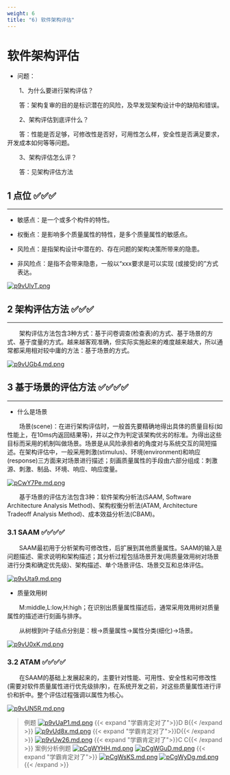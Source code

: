 ```yaml
---
weight: 6
title: "6) 软件架构评估"
---
```


# 软件架构评估

- 问题：

&emsp;&emsp;1、为什么要进行架构评估？

&emsp;&emsp;答：架构复审的目的是标识潜在的风险，及早发现架构设计中的缺陷和错误。

&emsp;&emsp;2、架构评估到底评什么？

&emsp;&emsp;答：性能是否足够，可修改性是否好，可用性怎么样，安全性是否满足要求，开发成本如何等等问题。

&emsp;&emsp;3、架构评估怎么评？

&emsp;&emsp;答：见架构评估方法

## 1 点位 ✅✅✅

---

- 敏感点：是一个或多个构件的特性。

- 权衡点：是影响多个质量属性的特性，是多个质量属性的敏感点。

- 风险点：是指架构设计中潜在的、存在问题的架构决策所带来的隐患。

- 非风险点：是指不会带来隐患，一般以“xxx要求是可以实现 (或接受)的”方式表达。

[![p9vUlvT.png](https://s1.ax1x.com/2023/05/31/p9vUlvT.png)](https://imgse.com/i/p9vUlvT)

## 2 架构评估方法 ✅✅✅

---

&emsp;&emsp;架构评估方法包含3种方式：基于问卷调查(检查表)的方式、基于场景的方式、基于度量的方式。越来越客观准确，但实际实施起来的难度越来越大，所以通常都采用相对较中庸的方法：基于场景的方式。

[![p9vUGb4.md.png](https://s1.ax1x.com/2023/05/31/p9vUGb4.md.png)](https://imgse.com/i/p9vUGb4)

## 3 基于场景的评估方法 ✅✅✅✅

---

- 什么是场景

&emsp;&emsp;场景(scene)：在进行架构评估时，一般首先要精确地得出具体的质量目标(如性能上，在10ms内返回结果等)，并以之作为判定该架构优劣的标准。为得出这些目标而采用的机制叫做场景。场景是从风险承担者的角度对与系统交互的简短描述。在架构评估中，一般采用刺激(stimulus)、环境(environment)和响应(response)三方面来对场景进行描述；刻画质量属性的手段由六部分组成：刺激源、刺激、制品、环境、响应、响应度量。

[![pCwY7Pe.md.png](https://s1.ax1x.com/2023/06/29/pCwY7Pe.md.png)](https://imgse.com/i/pCwY7Pe)

&emsp;&emsp;基于场景的评估方法包含3种：软件架构分析法(SAAM, Software Architecture Analysis Method)、架构权衡分析法(ATAM, Architecture Tradeoff Analysis Method)、成本效益分析法(CBAM)。

### 3.1 SAAM ✅✅✅✅

&emsp;&emsp;SAAM最初用于分析架构可修改性，后扩展到其他质量属性。SAAM的输入是问题描述、需求说明和架构描述；其分析过程包括场景开发(用质量效用树对场景进行分类和确定优先级)、架构描述、单个场景评估、场景交互和总体评估。

[![p9vUta9.md.png](https://s1.ax1x.com/2023/05/31/p9vUta9.md.png)](https://imgse.com/i/p9vUta9)

- 质量效用树

&emsp;&emsp;M:middle,L:low,H:high；在识别出质量属性描述后，通常采用效用树对质量属性的描述进行刻画与排序。

&emsp;&emsp;从树根到叶子结点分别是：根->质量属性->属性分类(细化)->场景。

[![p9vU0xK.md.png](https://s1.ax1x.com/2023/05/31/p9vU0xK.md.png)](https://imgse.com/i/p9vU0xK)

### 3.2 ATAM ✅✅✅✅

&emsp;&emsp;在SAAM的基础上发展起来的，主要针对性能、可用性、安全性和可修改性(需要对软件质量属性进行优先级排序)，在系统开发之前，对这些质量属性进行评价和折中。整个评估过程强调以属性为核心。

[![p9vUN5R.md.png](https://s1.ax1x.com/2023/05/31/p9vUN5R.md.png)](https://imgse.com/i/p9vUN5R)

>例题
[![p9vUaP1.md.png](https://s1.ax1x.com/2023/05/31/p9vUaP1.md.png)](https://imgse.com/i/p9vUaP1)
{{< expand "学霸肯定对了">}}D B{{< /expand >}}
[![p9vUd8x.md.png](https://s1.ax1x.com/2023/05/31/p9vUd8x.md.png)](https://imgse.com/i/p9vUd8x)
{{< expand "学霸肯定对了">}}D{{< /expand >}}
[![p9vUw26.md.png](https://s1.ax1x.com/2023/05/31/p9vUw26.md.png)](https://imgse.com/i/p9vUw26)
{{< expand "学霸肯定对了">}}C C{{< /expand >}}
>案例分析例题
[![pCgWYHH.md.png](https://s1.ax1x.com/2023/07/09/pCgWYHH.md.png)](https://imgse.com/i/pCgWYHH)
[![pCgWGuD.md.png](https://s1.ax1x.com/2023/07/09/pCgWGuD.md.png)](https://imgse.com/i/pCgWGuD)
{{< expand "学霸肯定对了">}}
[![pCgWsKS.md.png](https://s1.ax1x.com/2023/07/09/pCgWsKS.md.png)](https://imgse.com/i/pCgWsKS)
[![pCgWyDg.md.png](https://s1.ax1x.com/2023/07/09/pCgWyDg.md.png)](https://imgse.com/i/pCgWyDg)
{{< /expand >}}
